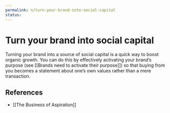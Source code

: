 ```yaml
---
permalink: n/turn-your-brand-into-social-capital
status: 
---
```

# Turn your brand into social capital

Turning your brand into a source of social capital is a quick way to boost organic growth. You can do this by effectively activating your brand’s purpose (see [[Brands need to activate their purpose]]) so that buying from you becomes a statement about one’s own values rather than a mere transaction.

## References

- [[The Business of Aspiration]]
